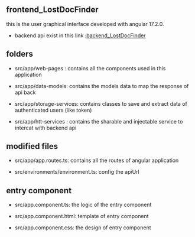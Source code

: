 ## frontend_LostDocFinder
this is the user graphical interface developed with angular 17.2.0.
- backend api exist in this link :[backend_LostDocFinder](https://github.com/dev-tch/backend_LostDocFinder)

## folders 
- src/app/web-pages : contains all the components used in this application

- src/app/data-models: contains the models data to map the response of api back

- src/app/storage-services: contains classes to save and extract data of authenticated users (like token)

- src/app/htt-services : contains the sharable and injectable service to intercat with backend api 

## modified files
- src/app/app.routes.ts: contains all the routes of angular application

- src/environments/environment.ts: config the apiUrl

## entry component
- src/app.component.ts: the logic of the entry component

- src/app.component.html: template of entry component

- src/app.component.css: the design of entry component



